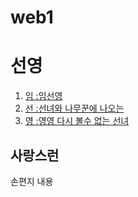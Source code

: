 # web1 
<head>
  <title>선영 - welcome</title>
  <meta charset="utf-8">
</head>
<body>

<h1>선영</h1>
<ol>
  <li><a href="1.html">임 :임선영</a></li>
  <li><a href="2.html">선 :선녀와 나무꾼에 나오는</a></li>
  <li><a href="3.html">영 :영영 다시 볼수 없는 선녀</a></li>
</ol>
<h2>사랑스런</h2>
손편지 내용




